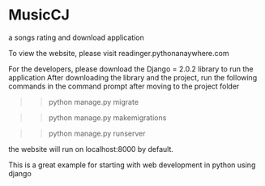 # MusicCJ
a songs rating and download application

To view the website, please visit readinger.pythonanaywhere.com

For the developers, please download the Django = 2.0.2 library to run the application
After downloading the library and the project, run the following commands in the command prompt after moving to the project folder

>> python manage.py migrate

>> python manage.py makemigrations

>> python manage.py runserver

the website will run on localhost:8000 by default.

This is a great example for starting with web development in python using django
